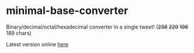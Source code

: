 # minimal-base-converter

Binary/decimal/octal/hexadecimal converter in a single tweet! (~~238~~ ~~229~~ ~~198~~ 189 chars)

Latest version online [here](https://raw.githack.com/Bjornskjald/minimal-base-converter/master/minified.html)